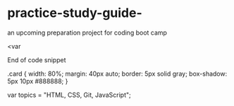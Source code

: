 # practice-study-guide-
an upcoming preparation project for coding boot camp 


<var 
     
<link rel="stylesheet" href="./assets/style.css">End of code snippet

.card {
  width: 80%;
  margin: 40px auto;
  border: 5px solid gray;
  box-shadow: 5px 10px #888888;
}



var topics = "HTML, CSS, Git, JavaScript";
